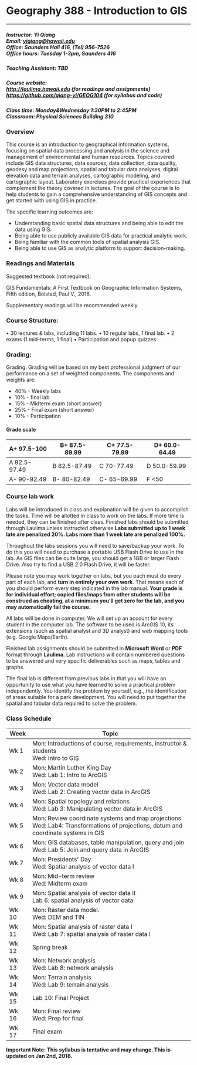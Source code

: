 # Geography 388 - Introduction to GIS

---
##### Instructor: Yi Qiang <br/>Email: yiqiang@hawaii.edu <br/>Office: Saunders Hall 416, (Tel) 956-7526 <br/>Office hours:  Tuesday 1-3pm, Saunders 416

##### Teaching Assistant: TBD

##### Course website:<br/> http://laulima.hawaii.edu (for readings and assignments)<br/>https://github.com/qiang-yi/GEOG104 (for syllabus and code)

##### Class time: Monday&Wednesday 1:30PM to 2:45PM <br/>Classroom: Physical Sciences Building 310 

### Overview
This course is an introduction to geographical information systems, focusing on spatial data processing and analysis in the science and management of environmental and human resources.  Topics covered include GIS data structures, data sources, data collection, data quality, geodesy and map projections, spatial and tabular data analyses, digital elevation data and terrain analyses, cartographic modeling, and cartographic layout.  Laboratory exercises provide practical experiences that complement the theory covered in lectures. The goal of the course is to help students to gain a comprehensive understanding of GIS concepts and get started with using GIS in practice.

The specific learning outcomes are:
* 	Understanding basic spatial data structures and being able to edit the data using GIS.
* 	Being able to use publicly available GIS data for practical analytic work.
* 	Being familiar with the common tools of spatial analysis GIS.
* 	Being able to use GIS as analytic platform to support decision-making.

### Readings and Materials
Suggested textbook (not required):

GIS Fundamentals: A First Textbook on Geographic Information Systems, Fifth edition, Bolstad, Paul V., 2016.

Supplementary readings will be recommended weekly

 
### Course Structure: 
•	30 lectures & labs, including 11 labs.
•	10 regular labs, 1 final lab.
•	2 exams (1 mid-terms, 1 final)
•	Participation and popup quizzes

### Grading:
Grading: Grading will be based on my best professional judgment of our performance on a set of weighted components. The components and weights are:
- 40% - Weekly labs
- 10% - final lab
- 15% - Midterm exam (short answer)
- 25% - Final exam (short answer)
- 10% - Participation

#### Grade scale

|A+ 97.5-100	|B+ 87.5-89.99	|C+ 77.5-79.99	|D+ 60.0-64.49|
|---------------|-------|--------|--------|
|A   92.5-97.49	|B   82.5-87.49	|C   70-77.49	|D   50.0-59.99|
|A-  90-92.49	|B-  80-82.49	|C-  65-69.99	|F   <50|

### Course lab work
Labs will be introduced in class and explanation will be given to accomplish the tasks.  Time will be allotted in class to work on the labs.  If more time is needed, they can be finished after class.  Finished labs should be submitted through Laulima unless instructed otherwise **Labs submitted up to 1 week late are penalized 20%. Labs more than 1 week late are penalized 100%.**

Throughout the labs sessions you will need to save/backup your work.  To do this you will need to purchase a portable USB Flash Drive to use in the lab.  As GIS files can be quite large, you should get a 1GB or larger Flash Drive.   Also try to find a USB 2.0 Flash Drive, it will be faster.  

Please note you may work together on labs, but you each must do every part of each lab, and **turn in entirely your own work**.  That means each of you should perform every step indicated in the lab manual. **Your grade is for individual effort; copied files/maps from other students will be construed as cheating, at a minimum you’ll get zero for the lab, and you may automatically fail the course.**

All labs will be done in computer. We will set up an account for every student in the computer lab. The software to be used is ArcGIS 10, its extensions (such as spatial analyst and 3D analyst) and web mapping tools (e.g. Google Maps/Earth).

Finished lab assignments should be submitted in **Microsoft Word** or **PDF** format through **Laulima**. Lab instructions will contain numbered questions to be answered and very specific deliverables such as maps, tables and graphs.

The final lab is different from previous labs in that you will have an opportunity to use what you have learned to solve a practical problem independently. You identify the problem by yourself, e.g., the identification of areas suitable for a park development. You will need to put together the spatial and tabular data required to solve the problem. 

### Class Schedule
|Week |   Topic|
|---|---|
|Wk 1|Mon: Introductions of course, requirements, instructor & students <br> Wed: Intro to GIS|
|Wk 2|Mon: Martin Luther King Day <br> Wed: Lab 1: Intro to ArcGIS |
|Wk 3|Mon: Vector data model <br> Wed: Lab 2: Creating vector data in ArcGIS|
|Wk 4|Mon: Spatial topology and relations <br> Wed: Lab 3: Manipulating vector data in ArcGIS|
|Wk 5|Mon: Review coordinate systems and map projections <br> Wed: Lab4: Transformations of projections, datum and coordinate systems in GIS |
|Wk 6| Mon: GIS databases, table manipulation, query and join <br> Wed: Lab 5: Join and query data in ArcGIS|
|Wk 7|Mon: Presidents' Day <Br> Wed: Spatial analysis of vector data I|
|Wk 8|Mon: Mid-term review <br> Wed: Midterm exam|
|Wk 9|Mon: Spatial analysis of vector data II <br> Lab 6: spatial analysis of vector data|
|Wk 10| Mon: Raster data model.<br> Wed: DEM and TIN|
|Wk 11| Mon: Spatial analysis of raster data I <br> Wed: Lab 7: spatial analysis of raster data I|
|Wk 12| Spring break|
|Wk 13| Mon: Network analysis <br> Wed: Lab 8: network analysis|
|Wk 14| Mon: Terrain analysis <br> Wed: Lab 9: terrain analysis|
|Wk 15| Lab 10: Final Project|
|Wk 16| Mon: Final review <br> Wed: Prep for final|
|Wk 17| Final exam|

**Important Note: This syllabus is tentative and may change. This is updated on Jan 2nd, 2018.**


